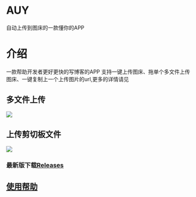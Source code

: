 # AUY
自动上传到图床的一款懂你的APP
# 介绍
一款帮助开发者更好更快的写博客的APP
支持一键上传图床、拖单个多文件上传图床、一键复制上一个上传图片的url,更多的详情请见
## 多文件上传
![](http://img.fgyong.cn/157741747878.GIF)
## 上传剪切板文件
![](http://img.fgyong.cn/157741731258.GIF)

### 最新版下载[Releases](https://github.com/ifgyong/AUY/releases)
## [使用帮助](https://github.com/ifgyong/AUY/wiki)

